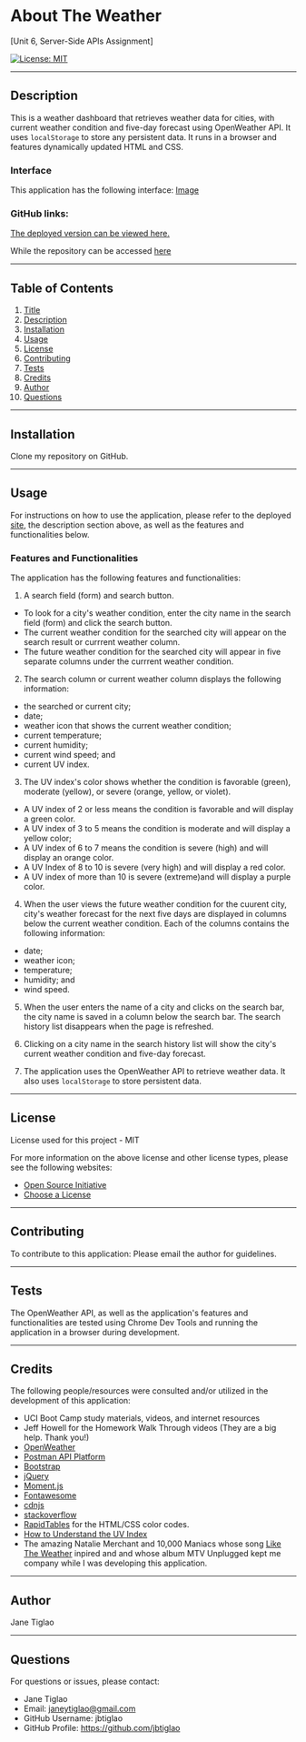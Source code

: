 # About The Weather
[Unit 6, Server-Side APIs Assignment]

[![License: MIT](https://img.shields.io/badge/License-MIT-yellow.svg)](https://opensource.org/licenses/MIT)

  ---
  ## Description

 This is a weather dashboard that retrieves weather data for cities, with current weather condition and five-day forecast using OpenWeather API. It uses `localStorage` to store any persistent data. It runs in a browser and features dynamically updated HTML and CSS.

  ### Interface
 This application has the following interface:
 [Image](Image)

 ### GitHub links: 

 [The deployed version can be viewed here.]()

 While the repository can be accessed [here](https://github.com/jbtiglao/about-the-weather)

  ---
  ## Table of Contents
  1. [Title](#title)
  2. [Description](#description)
  3. [Installation](#installation)
  4. [Usage](#usage)
  5. [License](#license)
  6. [Contributing](#contributing)
  7. [Tests](#tests)
  8. [Credits](#credits)
  9. [Author](#author)
  10. [Questions](#questions)
  
  ---
  ## Installation
  Clone my repository on GitHub.

  
  ---
  ## Usage
  For instructions on how to use the application, please refer to the deployed [site](), the description section above, as well as the features and functionalities below.

   ### Features and Functionalities

   The application has the following features and functionalities:

   1. A search field (form) and search button. 
   - To look for a city's weather condition, enter the city name in the search field (form) and click the search button.
   - The current weather condition for the searched city will appear on the search result or currrent weather column.
   - The future weather condition for the searched city will appear in five separate columns under the currrent weather condition.

   2. The search column or current weather column displays the following information: 
   - the searched or current city; 
   - date;
   - weather icon that shows the current weather condition;
   - current temperature;
   - current humidity; 
   - current wind speed; and 
   - current UV index.

   3. The UV index's color shows whether the condition is favorable (green), moderate (yellow), or severe (orange, yellow, or violet). 
   - A UV index of 2 or less means the condition is favorable and will display a green color.
   - A UV index of 3 to 5 means the condition is moderate and will display a yellow color;
   - A UV index of 6 to 7 means the condition is severe (high) and will display an orange color.
   - A UV Index of 8 to 10 is severe (very high) and will display a red color.
   - A UV index of more than 10 is severe (extreme)and will display a purple color.
   
  4. When the user views the future weather condition for the cuurent city, city's weather forecast for the next five days are displayed in columns below the current weather condition. Each of the columns contains the following information:
- date;
- weather icon;
- temperature;
- humidity; and
- wind speed.

5. When the user enters the name of a city and clicks on the search bar, the city name is saved in a column below the search bar. The search history list disappears when the page is refreshed.

6. Clicking on a city name in the search history list will show the city's current weather condition and five-day forecast.

7. The application uses the OpenWeather API to retrieve weather data. It also uses `localStorage` to store persistent data.

  ---
  ## License
  License used for this project - MIT
  
  For more information on the above license and other license types, please see the following websites:  
  - [Open Source Initiative](https://opensource.org/licenses)
  - [Choose a License](https://choosealicense.com/)

  ---
  ## Contributing
  To contribute to this application: 
  Please email the author for guidelines.

  ---
  ## Tests
  The OpenWeather API, as well as the application's features and functionalities are tested using Chrome Dev Tools and running the application in a browser during development. 

  ---
  ## Credits
  The following people/resources were consulted and/or utilized in the development of this application:
  
  * UCI Boot Camp study materials, videos, and internet resources
  * Jeff Howell for the Homework Walk Through videos (They are a big help. Thank you!)
  * [OpenWeather](https://openweathermap.org/)
  * [Postman API Platform](https://www.postman.com/)
  * [Bootstrap](https://getbootstrap.com/docs/5.1/getting-started/introduction/)
  * [jQuery](https://jquery.com/)
  * [Moment.js](https://momentjs.com/)
  * [Fontawesome](https://fontawesome.com/icons)
  * [cdnjs](https://cdnjs.com/)
  * [stackoverflow](https://stackoverflow.com/questions/10104634/how-to-convert-00b0-degree-sign-unicode-character)
  * [RapidTables](https://www.rapidtables.com/web/color/index.html) for the HTML/CSS color codes.
  * [How to Understand the UV Index](https://www.verywellhealth.com/know-your-uv-index-1069524)
  * The amazing Natalie Merchant and 10,000 Maniacs whose song [Like The Weather](https://www.youtube.com/watch?v=Ln_-8NTM64U) inpired and and whose album MTV Unplugged kept me company while I was developing this application. 

  ---
  ## Author
  Jane Tiglao

  ---
  ## Questions
  For questions or issues, please contact: 
  - Jane Tiglao 
  - Email: janeytiglao@gmail.com
  - GitHub Username: jbtiglao
  - GitHub Profile: https://github.com/jbtiglao

